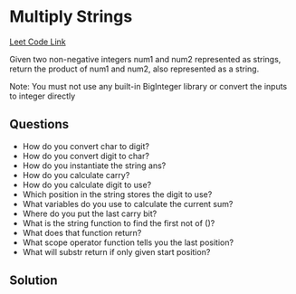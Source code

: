 <h1>Multiply Strings</h1>

<a href="https://leetcode.com/problems/multiply-strings/">Leet Code Link</a>

Given two non-negative integers num1 and num2 represented as strings, return the product of num1 and num2, also represented as a string.

Note: You must not use any built-in BigInteger library or convert the inputs to integer directly

<h2>Questions</h2>

<ul>
    <li>How do you convert char to digit?</li>
    <li>How do you convert digit to char?</li>
    <li>How do you instantiate the string ans?</li>
    <li>How do you calculate carry?</li>
    <li>How do you calculate digit to use?</li>
    <li>Which position in the string stores the digit to use?</li>
    <li>What variables do you use to calculate the current sum?</li>
    <li>Where do you put the last carry bit?</li>
    <li>What is the string function to find the first not of ()?</li>
    <li>What does that function return?</li>
    <li>What scope operator function tells you the last position?</li>
    <li>What will substr return if only given start position?</li>
</ul>

<h2>Solution</h2>





